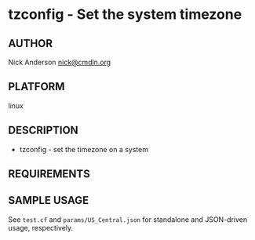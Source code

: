 # tzconfig - Set the system timezone
## AUTHOR
Nick Anderson <nick@cmdln.org>

## PLATFORM
linux

## DESCRIPTION
* tzconfig - set the timezone on a system

## REQUIREMENTS


## SAMPLE USAGE
See `test.cf` and `params/US_Central.json` for standalone and JSON-driven usage, respectively.
